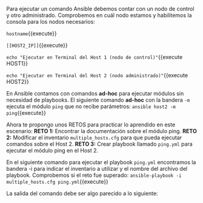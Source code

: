 Para ejecutar un comando Ansible debemos contar con un nodo de control y otro administrado. Comprobemos en cuál nodo estamos y habilitemos la consola para los nodos necesarios:

`hostname`{{execute}}

`[[HOST2_IP]]`{{execute}}

`echo "Ejecutar en Terminal del Host 1 (nodo de control)"`{{execute HOST1}}

`echo "Ejecutar en Terminal del Host 2 (nodo administrado)"`{{execute HOST2}}

En Ansible contamos con comandos **ad-hoc** para ejecutar módulos sin necesidad de playbooks. El siguiente comando **ad-hoc** con la bandera `-m` ejecuta el módulo `ping` que no recibe parámetros:
`ansible host2 -m ping`{{execute}}

Ahora te propongo unos RETOS para practicar lo aprendido en este escenario:
**RETO 1:** Encontrar la documentación sobre el módulo ping.
**RETO 2:** Modificar el inventario `multiple_hosts.cfg` para que pueda ejecutar comandos sobre el Host 2.
**RETO 3:** Crear playbook llamado `ping.yml` para ejecutar el módulo ping en el Host 2.

En el siguiente comando para ejecutar el playbook `ping.yml` encontramos la bandera -i para indicar el inventario a utilizar y el nombre del archivo del playbook. Comprobemos si el reto fue superado:
`ansible-playbook -i multiple_hosts.cfg ping.yml`{{execute}}

La salida del comando debe ser algo parecido a lo siguiente:
```

```
